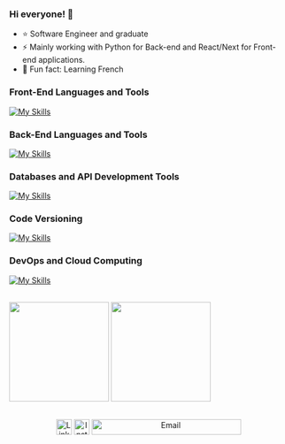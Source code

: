 ### Hi everyone! 👋

- ⭐ Software Engineer and graduate
- ⚡ Mainly working with Python for Back-end and React/Next for Front-end applications.
- 🧐 Fun fact: Learning French

### **Front-End Languages and Tools**
[![My Skills](https://skillicons.dev/icons?i=js,html,css,react,next,vite,tailwind,cypress,figma)](https://skillicons.dev)

### **Back-End Languages and Tools**
[![My Skills](https://skillicons.dev/icons?i=py,django,flask,selenium,debian,ubuntu, )](https://skillicons.dev)

### **Databases and API Development Tools**
[![My Skills](https://skillicons.dev/icons?i=mysql,postgres,mongodb,fastapi,postman&perline=3)](https://skillicons.dev)

### **Code Versioning**
[![My Skills](https://skillicons.dev/icons?i=git,github)](https://skillicons.dev)

### **DevOps and Cloud Computing**
[![My Skills](https://skillicons.dev/icons?i=docker,kubernetes,gcp)](https://skillicons.dev)

<br>

<div>
  <img height="180em" src="https://github-readme-stats.vercel.app/api?username=SamuelAMT&show_icons=true&theme=tokyonight&include_all_commits=true&count_private=true"/>
  <img height="180em" src="https://github-readme-stats.vercel.app/api/top-langs/?username=SamuelAMT&layout=compact&langs_count=16&theme=tokyonight"/>
</div>
  
 ##
  
<div align="center">
  <a href="https://www.linkedin.com/in/samuel-miranda-software-py/" target="_blank">
    <img src="https://img.shields.io/badge/LinkedIn-0077B5?style=for-the-badge&logo=linkedin&logoColor=white" height="28" alt="LinkedIn"></a>
  
  <a href="mailto:samuelmirandasamt@gmail.com?subject=Subject%20Here" target="_blank">
    <img src="https://img.shields.io/badge/Instagram-E4405F?style=for-the-badge&logo=instagram&logoColor=white" height="28" alt="Instagram"></a>
  
  <a href="https://www.instagram.com/samuelmirandamg" target="_blank">
    <img src="https://img.shields.io/badge/-samuelmirandasamt@gmail.com-6633cc?style=flat-square&logo=Gmail&logoColor=white" height="28" width="270" alt="Email"></a>
</div>
